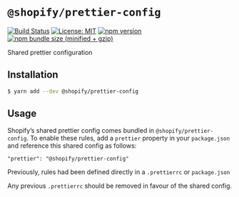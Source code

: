 # `@shopify/prettier-config`

[![Build Status](https://travis-ci.com/Shopify/web-foundation.svg?branch=master)](https://travis-ci.com/Shopify/web-foundation)
[![License: MIT](https://img.shields.io/badge/License-MIT-green.svg)](../../LICENSE.md) [![npm version](https://badge.fury.io/js/%40shopify%2Fprettier-config.svg)](https://badge.fury.io/js/%40shopify%2Fprettier-config.svg)  [![npm bundle size (minified + gzip)](https://img.shields.io/bundlephobia/minzip/@shopify/prettier-config.svg)](https://img.shields.io/bundlephobia/minzip/@shopify/prettier-config.svg) 

Shared prettier configuration

## Installation

```bash
$ yarn add --dev @shopify/prettier-config
```

## Usage
Shopify’s shared prettier config comes bundled in `@shopify/prettier-config`. To enable these rules, add a `prettier` property in your `package.json` and reference this shared config as follows:
```
"prettier": "@shopify/prettier-config"
```
Previously, rules had been defined directly in a `.prettierrc` or `package.json` 

Any previous `.prettierrc` should be removed in favour of the shared config.